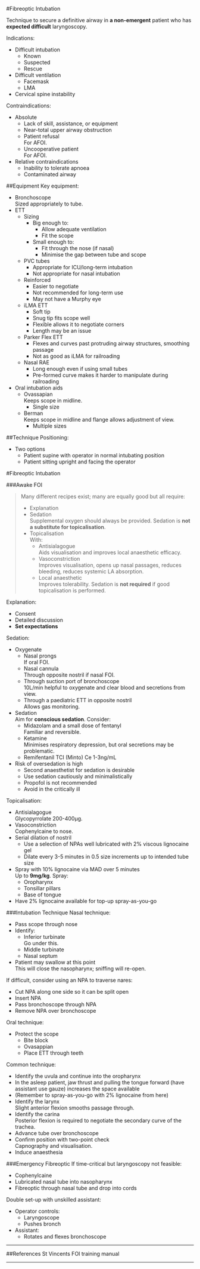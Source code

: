 #Fibreoptic Intubation

Technique to secure a definitive airway in **a non-emergent** patient who has **expected difficult** laryngoscopy.


Indications:
* Difficult intubation
	* Known
	* Suspected
	* Rescue
* Difficult ventilation
	* Facemask
	* LMA
* Cervical spine instability


Contraindications:
* Absolute
	* Lack of skill, assistance, or equipment
	* Near-total upper airway obstruction
	* Patient refusal  
	For AFOI.
	* Uncooperative patient  
	For AFOI.
* Relative contraindications
	* Inability to tolerate apnoea
	* Contaminated airway


##Equipment
Key equipment:
* Bronchoscope  
Sized appropriately to tube.
* ETT
	* Sizing
		* Big enough to:
			* Allow adequate ventilation
			* Fit the scope
		* Small enough to:
			* Fit through the nose (if nasal)
			* Minimise the gap between tube and scope
	* PVC tubes  
		* Appropriate for ICU/long-term intubation
		* Not appropriate for nasal intubation
	* Reinforced
		* Easier to negotiate
		* Not recommended for long-term use
		* May not have a Murphy eye
	* iLMA ETT
		* Soft tip
		* Snug tip fits scope well
		* Flexible allows it to negotiate corners
		* Length may be an issue
	* Parker Flex ETT
		* Flexes and curves past protruding airway structures, smoothing passage
		* Not as good as iLMA for railroading
	* Nasal RAE
		* Long enough even if using small tubes
		* Pre-formed curve makes it harder to manipulate during railroading
* Oral intubation aids
	* Ovassapian  
	Keeps scope in midline.
		* Single size
	* Berman  
	Keeps scope in midline and flange allows adjustment of view.
		* Multiple sizes



##Technique
Positioning:
* Two options
	* Patient supine with operator in normal intubating position
	* Patient sitting upright and facing the operator

#Fibreoptic Intubation







###Awake FOI
>Many different recipes exist; many are equally good but all require:
>* Explanation
>* Sedation  
>Supplemental oxygen should always be provided. Sedation is **not a substitute for topicalisation**.
>* Topicalisation  
>With:
>	* Antisialagogue  
>	Aids visualisation and improves local anaesthetic efficacy.
>	* Vasoconstriction  
>	Improves visualisation, opens up nasal passages, reduces bleeding, reduces systemic LA absorption.
>	* Local anaesthetic  
>	Improves tolerability. Sedation is **not required** if good topicalisation is performed.


Explanation:
* Consent
* Detailed discussion
* **Set expectations**


Sedation:
* Oxygenate  
	* Nasal prongs  
	If oral FOI.
	* Nasal cannula  
	Through opposite nostril if nasal FOI.
	* Through suction port of bronchoscope  
	10L/min helpful to oxygenate and clear blood and secretions from view.
	* Through a paediatric ETT in opposite nostril  
	Allows gas monitoring.
* Sedation  
Aim for **conscious sedation**. Consider:
	* Midazolam and a small dose of fentanyl  
	Familiar and reversible.
	* Ketamine  
	Minimises respiratory depression, but oral secretions may be problematic.
	* Remifentanil TCI (Minto) Ce 1-3ng/mL
* Risk of oversedation is high
	* Second anaesthetist for sedation is desirable
	* Use sedation cautiously and minimalistically
	* Propofol is not recommended
	* Avoid in the critically ill


Topicalisation:
* Antisialagogue  
Glycopyrrolate 200-400μg.
* Vasoconstriction  
Cophenylcaine to nose.
* Serial dilation of nostril  
	* Use a selection of NPAs well lubricated with 2% viscous lignocaine gel
	* Dilate every 3-5 minutes in 0.5 size increments up to intended tube size
* Spray with 10% lignocaine via MAD over 5 minutes  
Up to **9mg/kg**. Spray:
	* Oropharynx
	* Tonsillar pillars
	* Base of tongue
* Have 2% lignocaine available for top-up spray-as-you-go


###Intubation Technique
Nasal technique:
* Pass scope through nose
* Identify:
	* Inferior turbinate  
	Go under this.
	* Middle turbinate
	* Nasal septum
* Patient may swallow at this point  
This will close the nasopharynx; sniffing will re-open.


If difficult, consider using an NPA to traverse nares:
* Cut NPA along one side so it can be split open
* Insert NPA
* Pass bronchoscope through NPA  
* Remove NPA over bronchoscope




Oral technique:
* Protect the scope
	* Bite block
	* Ovasappian
	* Place ETT through teeth


Common technique:
* Identify the uvula and continue into the oropharynx
* In the asleep patient, jaw thrust and pulling the tongue forward (have assistant use gauze) increases the space available  
* (Remember to spray-as-you-go with 2% lignocaine from here)
* Identify the larynx  
Slight anterior flexion smooths passage through.
* Identify the carina  
Posterior flexion is required to negotiate the secondary curve of the trachea.
* Advance tube over bronchoscope
* Confirm position with two-point check  
Capnography and visualisation.
* Induce anaesthesia


###Emergency Fibreoptic
If time-critical but laryngoscopy not feasible:
* Cophenylcaine
* Lubricated nasal tube into nasopharynx
* Fibreoptic through nasal tube and drop into cords


Double set-up with unskilled assistant:
* Operator controls:
	* Laryngoscope
	* Pushes bronch
* Assistant:
	* Rotates and flexes bronchoscope


---
##References
St Vincents FOI training manual







---